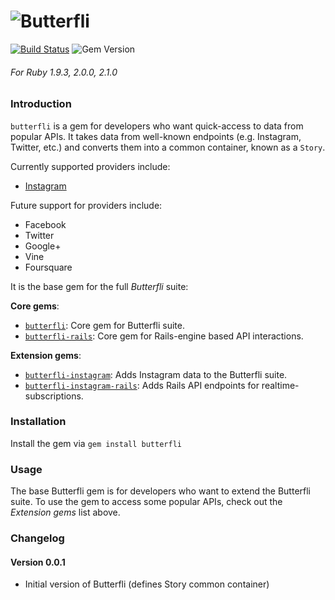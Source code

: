 ![Butterfli](http://cdn.delner.com/www/images/projects/butterfli/logo_small.svg)
==========

[![Build Status](https://travis-ci.org/delner/butterfli.svg?branch=master)](https://travis-ci.org/delner/butterfli) ![Gem Version](https://badge.fury.io/rb/butterfli.svg)
###### *For Ruby 1.9.3, 2.0.0, 2.1.0*

### Introduction

`butterfli` is a gem for developers who want quick-access to data from popular APIs. It takes data from well-known endpoints (e.g. Instagram, Twitter, etc.) and converts them into a common container, known as a `Story`.

Currently supported providers include:
 - [Instagram](https://github.com/delner/butterfli-instagram)

Future support for providers include:
 - Facebook
 - Twitter
 - Google+
 - Vine
 - Foursquare

It is the base gem for the full *Butterfli* suite:

**Core gems**:
 - [`butterfli`](https://github.com/delner/butterfli): Core gem for Butterfli suite.
 - [`butterfli-rails`](https://github.com/delner/butterfli-rails): Core gem for Rails-engine based API interactions.

**Extension gems**:
 - [`butterfli-instagram`](https://github.com/delner/butterfli-instagram): Adds Instagram data to the Butterfli suite.
 - [`butterfli-instagram-rails`](https://github.com/delner/butterfli-instagram-rails): Adds Rails API endpoints for realtime-subscriptions.

### Installation

Install the gem via `gem install butterfli`

### Usage

The base Butterfli gem is for developers who want to extend the Butterfli suite. To use the gem to access some popular APIs, check out the *Extension gems* list above.

### Changelog

#### Version 0.0.1

 - Initial version of Butterfli (defines Story common container)
